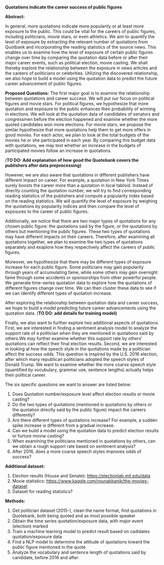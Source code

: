 **Quotations indicate the career success of public figures**

**Abstract:**

In general, more quotations indicate more popularity or at least more exposure to the public. This could be vital for the careers of public figures, including politicians, movie stars, or even athletics. We aim to quantify the level of exposure by extracting the relevant number of quotations from Quotbank and incorporating the reading statistics of the source news. This enables us to examine how the level of exposure of certain public figures change over time by comparing the quotation data before or after their major career events, such as political election, movie casting. We shall thereby explore the relationship between the exposure in news articles and the careers of politicians or celebrities. Utilizing the discovered relationship, we also hope to build a model using the quotation data to predict the future career advancement of public figures.
	
**Proposed Questions:**	
The first major goal is to examine the relationship between quotations and career success. We will put our focus on political figures and movie stars. For political figures, we hypothesize that more quotation and exposure to the public enhances their probability of winning in elections. We will look at the quotation data of candidates of senators and congressmen before the election happened and examine whether the more quoted candidates won more elections. For movie stars, we propose the similar hypothesize that more quotations help them to get more offers in good movies. For each actor, we plan to look at the total budgets of the movies he or she participated in each year. By comparing this budget data with quotations, we may test whether an increase in the budgets of participated movies follow an increase in quotations.

(**TO DO: Add explanation of how good the Quotebank covers the publishers after data preprocessing)**

However, we are also aware that quotations in different publishers have different impact on career. For example, a quotation in New York Times surely boosts the career more than a quotation in local tabloid. Instead of directly counting the quotation number, we will try to find corresponding reading statistics of the publishers and compute a popularity index based on the reading statistics. We will quantify the level of exposure by weighing the quotations by popularity indices and then compare the level of exposures to the career of public figures.

Additionally, we notice that there are two major types of quotations for any chosen public figure: the quotations said by the figure, or the quotations by others but mentioning the public figures. These two types of quotations may have different impacts on their careers. Therefore, after examining all quotations together, we plan to examine the two types of quotations separately and exaplore how they respectively affect the careers of public figures.

Moreover, we hypothesize that there may be different types of exposure increase for each public figure. Some politicians may gain popularity through years of accumulating fame, while some others may gain overnight fame through some accidents or sponsorships from other powerful people. We generate time-series quotation data to explore how the quotations of different figures change over time. We can then cluster these data to see if we can identify different types of quotation increase.

After exploring the relationship between quotation data and career success, we hope to build a model predicting future career advancements using the quotation data. (**TO DO: add details for training model)**

Finally, we also want to further explore two additional aspects of quotations. First, we are interested in finding a sentiment analysis model to analyze the support rate of a politician when they are mentioned in quotations said by others.We may further examine whether this support rate by others' quotations can reflect their final election results. Second, we are interested in looking at how the speech style in the quotations made by a politician affect the success odds. This question is inspired by the U.S. 2016 election, after which many republican politicians adopted the speech styles of Donald Trump. We want to examine whether the more coarse speech style (quantified by vocubulary, grammar use, sentence lengths) actually helps their political career. 

The six specific questions we want to answer are listed below:

1. Does Quotation number/exposure level affect election results or movie casting?
2. Do the two types of quotations (mentioned in quotations by others or the quotation directly said by the public figure) impact the careers differently?
3. Are there different types of quotations increase? For example, a sudden spike increase is different from a gradual increase.
4. Can we build a model using the quotation data to predict election results or furture moviw casting?
5. When examining the politicians mentioned in quotations by others, can we obtain a rough support rate based on sentiment analysis?
6. After 2016, does a more coarse speech styles improves odds of success?

**Additional dataset:**
1. Election results (House and Senate): https://electionlab.mit.edu/data	
2. Movie statistics: https://www.kaggle.com/rounakbanik/the-movies-dataset
3. Dataset for reading statistics?

**Methods:**
1. Get politician dataset (2015-), clean the name format, find quotations in Quotebank, both being quoted and as most possible speaker
2. Obtain the time series quotation/exposure data, with major event (election) marked
3. Train a machine learning model to predict result based on cadidates quotation/exposure data
4. Find a NLP model to determine the attitude of quotations toward the public figure mentioned in the quote
5. Analyze the vocabulary and sentence length of quotations said by candidate, before 2016 and after.



 
